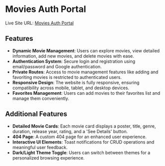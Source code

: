 # Movies Auth Portal

Live Site URL: [Movies Auth Portal](https://movies-auth-1.web.app)

## Features

- **Dynamic Movie Management**: Users can explore movies, view detailed information, add new movies, and delete movies with ease.
- **Authentication System**: Secure login and registration using email/password and Google authentication.
- **Private Routes**: Access to movie management features like adding and favoriting movies is restricted to authenticated users.
- **Responsive Design**: The website is fully responsive, ensuring compatibility across mobile, tablet, and desktop devices.
- **Favorites Management**: Users can add movies to their favorites list and manage them conveniently.

## Additional Features

- **Detailed Movie Cards**: Each movie card displays a poster, title, genre, duration, release year, rating, and a 'See Details' button.
- **404 Page**: A custom 404 page for an enhanced user experience.
- **Interactive UI Elements**: Toast notifications for CRUD operations and meaningful user feedback.
- **Dark/Light Theme Toggle**: Users can switch between themes for a personalized browsing experience.
